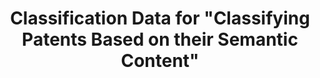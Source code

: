 ---
layout: default
api_or_bulk_downloads: API
citation: "\n@article{bergeaud_classification_2017,\n        title = {Classification
  {Data} for \"{Classifying} {Patents} {Based} on their {Semantic} {Content}\"},\n
  \       url = {https://dataverse.harvard.edu/dataset.xhtml?persistentId=doi:10.7910/DVN/ZULMOY},\n
  \       abstract = {Classification Data for Bergeaud, Potiron and Raimbault, 2017,
  Classifying Patents Based on their Semantic Content.},\n        language = {en},\n
  \       urldate = {2021-08-17},\n        author = {Bergeaud, Antonin and Yoann,
  Potiron and Raimbault, Juste},\n        month = apr,\n        year = {2017},\n        note
  = {type: dataset},\n}\n"
cost: None
description: 'An open consolidated database from raw data on 4 million patents taken
  from the US patent office from 1976 onward. To build the pattern network, not only
  do we look at each patent title, but we also examine their full abstract and extract
  the relevant keywords accordingly. We refer to this classification as semantic approach
  in contrast with the more common technological approach which consists in taking
  the topology when considering US Patent office technological classes. '
last_edit: Mon, 21 Feb 2022 16:25:58 GMT
location: https://dataverse.harvard.edu/dataset.xhtml?persistentId=doi:10.7910/DVN/ZULMOY
maintained_by: Contact maintainer through Dataverse
record_creation_timestamp: 08/17/2021, 08:40:25
slug: /classifying_patents_semantic_content
tags:
- United States
- patents
- similarity
timeframe: 1834-present (~weekly)
title: Classification Data for "Classifying Patents Based on their Semantic Content"
uuid: bf073285-5243-4dc6-a990-c8a8c3f79898
---